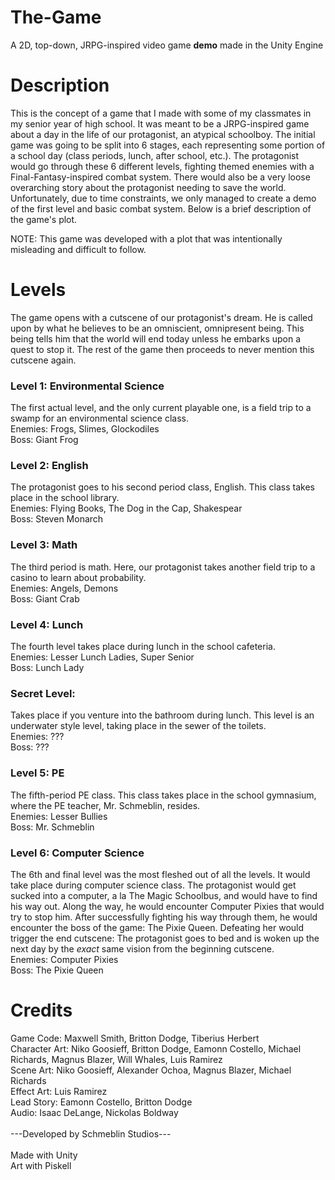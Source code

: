 # The-Game
A 2D, top-down, JRPG-inspired video game **demo** made in the Unity Engine

# Description
This is the concept of a game that I made with some of my classmates in my senior year of high school. It was meant to be a JRPG-inspired game about a day in the
life of our protagonist, an atypical schoolboy. The initial game was going to be split into 6 stages, each representing some portion of a school day (class
periods, lunch, after school, etc.). The protagonist would go through these 6 different levels, fighting themed enemies with a Final-Fantasy-inspired combat
system. There would also be a very loose overarching story about the protagonist needing to save the world. Unfortunately, due to time constraints, we only managed 
to create a demo of the first level and basic combat system. Below is a brief description of the game's plot. 

NOTE: This game was developed with a plot that was intentionally misleading and difficult to follow. 

# Levels
The game opens with a cutscene of our protagonist's dream. He is called upon by what he believes to be an omniscient, omnipresent being. This being tells him that
the world will end today unless he embarks upon a quest to stop it. The rest of the game then proceeds to never mention this cutscene again. 

### Level 1: Environmental Science
  The first actual level, and the only current playable one, is a field trip to a swamp for an environmental science class.<br/>
    Enemies: Frogs, Slimes, Glockodiles<br/>
    Boss: Giant Frog<br/>
    
### Level 2: English
  The protagonist goes to his second period class, English. This class takes place in the school library.<br/>
    Enemies: Flying Books, The Dog in the Cap, Shakespear<br/>
    Boss: Steven Monarch<br/>
    
### Level 3: Math
  The third period is math. Here, our protagonist takes another field trip to a casino to learn about probability.<br/>
    Enemies: Angels, Demons<br/>
    Boss: Giant Crab<br/>

### Level 4: Lunch
  The fourth level takes place during lunch in the school cafeteria.<br/>
    Enemies: Lesser Lunch Ladies, Super Senior<br/>
    Boss: Lunch Lady<br/>
    
### Secret Level: 
  Takes place if you venture into the bathroom during lunch. This level is an underwater style level, taking place in the sewer of the toilets.<br/>
    Enemies: ???<br/>
    Boss: ???<br/>

### Level 5: PE
  The fifth-period PE class. This class takes place in the school gymnasium, where the PE teacher, Mr. Schmeblin, resides.<br/>
    Enemies: Lesser Bullies<br/>
    Boss: Mr. Schmeblin<br/>
    
### Level 6: Computer Science
  The 6th and final level was the most fleshed out of all the levels. It would take place during computer science class. The protagonist would get sucked into
  a computer, a la The Magic Schoolbus, and would have to find his way out. Along the way, he would encounter Computer Pixies that would try to stop him. After 
  successfully fighting his way through them, he would encounter the boss of the game: The Pixie Queen. Defeating her would trigger the end cutscene: The 
  protagonist goes to bed and is woken up the next day by the *exact* same vision from the beginning cutscene.<br/>
    Enemies: Computer Pixies<br/>
    Boss: The Pixie Queen<br/>

# Credits
Game Code: Maxwell Smith, Britton Dodge, Tiberius Herbert<br/>
Character Art: Niko Goosieff, Britton Dodge, Eamonn Costello, Michael Richards, Magnus Blazer, Will Whales, Luis Ramirez<br/>
Scene Art: Niko Goosieff, Alexander Ochoa, Magnus Blazer, Michael Richards<br/>
Effect Art: Luis Ramirez<br/>
Lead Story: Eamonn Costello, Britton Dodge<br/>
Audio: Isaac DeLange, Nickolas Boldway<br/>
<br/>
---Developed by Schmeblin Studios---<br/>
<br/>
Made with Unity<br/>
Art with Piskell<br/>


